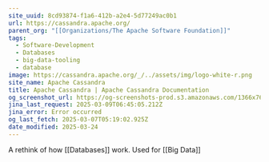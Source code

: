 ```yaml
---
site_uuid: 8cd93874-f1a6-412b-a2e4-5d77249ac0b1
url: https://cassandra.apache.org/
parent_org: "[[Organizations/The Apache Software Foundation]]"
tags:
  - Software-Development
  - Databases
  - big-data-tooling
  - database
image: https://cassandra.apache.org/_/../assets/img/logo-white-r.png
site_name: Apache Cassandra
title: Apache Cassandra | Apache Cassandra Documentation
og_screenshot_url: https://og-screenshots-prod.s3.amazonaws.com/1366x768/80/false/1eb942c9dce57155686ed1fec8569e4217023d90b447296610d9a5517a5cb37b.jpeg
jina_last_request: 2025-03-09T06:45:05.212Z
jina_error: Error occurred
og_last_fetch: 2025-03-07T05:19:02.925Z
date_modified: 2025-03-24
---
```



A rethink of how [[Databases]] work. Used for [[Big Data]]
